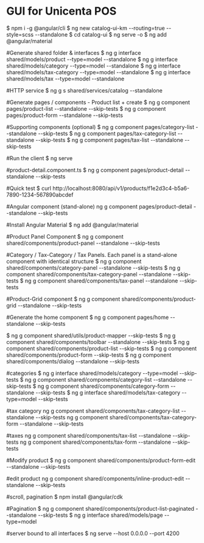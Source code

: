 # GUI for Unicenta POS

$ npm i -g @angular/cli
$ ng new catalog-ui-km --routing=true --style=scss --standalone
$ cd catalog-ui
$ ng serve -o
$ ng add @angular/material

#Generate shared folder & interfaces
$ ng g interface shared/models/product --type=model --standalone
$ ng g interface shared/models/category --type=model --standalone
$ ng g interface shared/models/tax-category --type=model --standalone
$ ng g interface shared/models/tax --type=model --standalone

#HTTP service
$ ng g s shared/services/catalog --standalone

#Generate pages / components - Product list + create
$ ng g component pages/product-list --standalone --skip-tests
$ ng g component pages/product-form --standalone --skip-tests

#Supporting components (optional)
$ ng g component pages/category-list --standalone --skip-tests
$ ng g component pages/tax-category-list --standalone --skip-tests
$ ng g component pages/tax-list --standalone --skip-tests

#Run the client
$ ng serve

#product-detail.component.ts
$ ng g component pages/product-detail --standalone --skip-tests

#Quick test
$ curl http://localhost:8080/api/v1/products/f1e2d3c4-b5a6-7890-1234-567890abcdef

#Angular component (stand-alone) 
ng g component pages/product-detail --standalone --skip-tests

#Install Angular Material
$ ng add @angular/material

#Product Panel Component
$ ng g component shared/components/product-panel --standalone --skip-tests

#Category / Tax-Category / Tax Panels. Each panel is a stand-alone component with identical structure
$ ng g component shared/components/category-panel --standalone --skip-tests
$ ng g component shared/components/tax-category-panel --standalone --skip-tests
$ ng g component shared/components/tax-panel --standalone --skip-tests

#Product-Grid component
$ ng g component shared/components/product-grid --standalone --skip-tests

#Generate the home component
$ ng g component pages/home --standalone --skip-tests

$ ng g component shared/utils/product-mapper --skip-tests
$ ng g component shared/components/toolbar --standalone --skip-tests
$ ng g component shared/components/product-list --skip-tests
$ ng g component shared/components/product-form --skip-tests
$ ng g component shared/components/dialog --standalone --skip-tests

#categories
$ ng g interface shared/models/category --type=model --skip-tests
$ ng g component shared/components/category-list --standalone --skip-tests
$ ng g component shared/components/category-form --standalone --skip-tests
$ ng g interface shared/models/tax-category --type=model --skip-tests

#tax category
ng g component shared/components/tax-category-list --standalone --skip-tests
ng g component shared/components/tax-category-form --standalone --skip-tests

#taxes
ng g component shared/components/tax-list --standalone --skip-tests
ng g component shared/components/tax-form --standalone --skip-tests

#Modify product
$ ng g component shared/components/product-form-edit --standalone --skip-tests

#edit product
ng g component shared/components/inline-product-edit --standalone --skip-tests

#scroll, pagination
$ npm install @angular/cdk

#Pagination
$ ng g component shared/components/product-list-paginated --standalone --skip-tests
$ ng g interface shared/models/page --type=model

#server bound to all interfaces
$ ng serve --host 0.0.0.0 --port 4200











